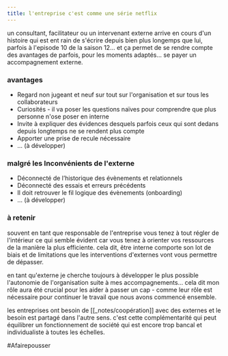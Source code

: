```yaml
---
title: l'entreprise c'est comme une série netflix
---
```


un consultant, facilitateur ou un intervenant externe arrive en cours d'un histoire qui est ent rain de s'écrire depuis bien plus longemps que lui, parfois à l'episode 10 de la saison 12... et ça permet de se rendre compte des avantages de parfois, pour les moments adaptés... se payer un accompagnement externe.

### avantages

- Regard non jugeant et neuf sur tout sur l'organisation et sur tous les collaborateurs
- Curiosités - il va poser les questions naïves pour comprendre que plus personne n'ose poser en interne
- Invite à expliquer des évidences desquels parfois ceux qui sont dedans depuis longtemps ne se rendent plus compte
- Apporter une prise de recule nécessaire
- … (à développer)

### malgré les Inconvénients de l'externe

- Déconnecté de l’historique des évènements et relationnels
- Déconnecté des essais et erreurs précédents
- Il doit retrouver le fil logique des évènements (onboarding)
- … (à développer)

### à retenir

souvent en tant que responsable de l'entreprise vous tenez à tout régler de l'intérieur ce qui semble évident car vous tenez à orienter vos ressources de la manière la plus efficiente. cela dit, être interne comporte son lot de biais et de limitations que les interventions d'externes vont vous permettre de dépasser.

en tant qu'externe je cherche toujours à développer le plus possible l'autonomie de l'organisation suite à mes accompagnements... cela dit mon rôle aura été crucial pour les aider à passer un cap - comme leur rôle est nécessaire pour continuer le travail que nous avons commencé ensemble.

les entreprises ont besoin de [[_notes/coopération]] avec des externes et le besoin est partagé dans l'autre sens. c'est cette complémentarité qui peut équilibrer un fonctionnement de société qui est encore trop bancal et individualiste à toutes les échelles.

#Afairepousser 